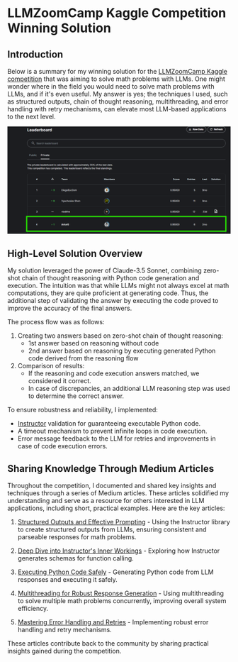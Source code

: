 # LLMZoomCamp Kaggle Competition Winning Solution

## Introduction
Below is a summary for my winning solution for the [LLMZoomCamp Kaggle competition](https://www.kaggle.com/competitions/llm-zoomcamp-2024-competition/leaderboard) that was aiming to solve math problems with LLMs. One might wonder where in the field you would need to solve math problems with LLMs, and if it's even useful. My answer is yes; the techniques I used, such as structured outputs, chain of thought reasoning, multithreading, and error handling with retry mechanisms, can elevate most LLM-based applications to the next level.

![LLMZoomCamp Competition Leaderboard](leaderboard.png)


## High-Level Solution Overview
My solution leveraged the power of Claude-3.5 Sonnet, combining zero-shot chain of thought reasoning with Python code generation and execution. The intuition was that while LLMs might not always excel at math computations, they are quite proficient at generating code. Thus, the additional step of validating the answer by executing the code proved to improve the accuracy of the final answers.

The process flow was as follows:

1. Creating two answers based on zero-shot chain of thought reasoning:
    - 1st answer based on reasoning without code
    - 2nd answer based on reasoning by executing generated Python code derived from the reasoning flow
2. Comparison of results:
   - If the reasoning and code execution answers matched, we considered it correct.
   - In case of discrepancies, an additional LLM reasoning step was used to determine the correct answer.

To ensure robustness and reliability, I implemented:
- [Instructor](https://github.com/jxnl/instructor) validation for guaranteeing executable Python code.
- A timeout mechanism to prevent infinite loops in code execution.
- Error message feedback to the LLM for retries and improvements in case of code execution errors.

## Sharing Knowledge Through Medium Articles
Throughout the competition, I documented and shared key insights and techniques through a series of Medium articles. These articles solidified my understanding and serve as a resource for others interested in LLM applications, including short, practical examples. Here are the key articles:

1. [Structured Outputs and Effective Prompting](https://medium.com/@arturgrygorian3/solving-math-problems-with-llms-fed77f4cf4ec) - Using the Instructor library to create structured outputs from LLMs, ensuring consistent and parseable responses for math problems.

2. [Deep Dive into Instructor's Inner Workings](https://medium.com/@arturgrygorian3/solving-math-problems-with-llms-921e287f5796) - Exploring how Instructor generates schemas for function calling. 

3. [Executing Python Code Safely](https://medium.com/@arturgrygorian3/solving-math-problems-with-llms-e28cebfd2b82) - Generating Python code from LLM responses and executing it safely.

4. [Multithreading for Robust Response Generation](https://medium.com/@arturgrygorian3/solving-math-problems-with-llms-fed77f4cf4ec) - Using multithreading to solve multiple math problems concurrently, improving overall system efficiency.

5. [Mastering Error Handling and Retries](https://medium.com/@arturgrygorian3/solving-math-problems-with-llms-ec92c2a13797) - Implementing robust error handling and retry mechanisms.

These articles contribute back to the community by sharing practical insights gained during the competition.
